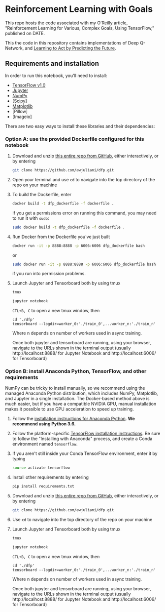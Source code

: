 # Reinforcement Learning with Goals

This repo hosts the code associated with my O'Reilly article, "Reinforcement Learning for Various, Complex Goals, Using TensorFlow," published on DATE.

This the code in this repository contains implementations of Deep Q-Network, and [Learning to Act by Predicting the Future](https://arxiv.org/abs/1611.01779).

## Requirements and installation
In order to run this notebook, you'll need to install:
* [TensorFlow v1.0](https://www.tensorflow.org/)
* [Jupyter](http://jupyter.org/)
* [NumPy](http://www.numpy.org/)
* [Scipy]
* [Matplotlib](http://matplotlib.org/)
* [Pillow]
* [Imageio]

There are two easy ways to install these libraries and their dependencies:

### Option A: use the provided Dockerfile configured for this notebook

1. Download and unzip [this entire repo from GitHub](https://github.com/awjuliani/dfp), either interactively, or by entering
    ```bash
    git clone https://github.com/awjuliani/dfp.git
    ```

2. Open your terminal and use `cd` to navigate into the top directory of the repo on your machine

3. To build the Dockerfile, enter
    ```bash
    docker build -t dfp_dockerfile -f dockerfile .
    ```
    If you get a permissions error on running this command, you may need to run it with `sudo`:
    ```bash
    sudo docker build -t dfp_dockerfile -f dockerfile .
    ```

4. Run Docker from the Dockerfile you've just built
    ```bash
    docker run -it -p 8888:8888 -p 6006:6006 dfp_dockerfile bash
    ```
    or
    ```bash
    sudo docker run -it -p 8888:8888 -p 6006:6006 dfp_dockerfile bash
    ```
    if you run into permission problems.

5. Launch Jupyter and Tensorboard both by using tmux 
    ```bash
    tmux
    
    jupyter notebook
    ```
    `CTL+B, C` to open a new tmux window, then
    
    ```
    cd './dfp'
    tensorboard --logdir=worker_0:'./train_0',...worker_n:'./train_n'
    ```
    Where n depends on number of workers used in async training.
    
    Once both jupyter and tensorboard are running, using your browser, navigate to the URLs shown in the terminal output (usually http://localhost:8888/ for Jupyter Notebook and http://localhost:6006/ for Tensorboard)

### Option B: install Anaconda Python, TensorFlow, and other requirements
NumPy can be tricky to install manually, so we recommend using the managed Anaconda Python distribution, which includes NumPy, Matplotlib, and Jupyter in a single installation. The Docker-based method above is much easier, but if you have a compatible NVIDIA GPU, manual installation makes it possible to use GPU acceleration to speed up training.

1. Follow the [installation instructions for Anaconda Python](https://www.continuum.io/downloads). **We recommend using Python 3.6.**

2. Follow the platform-specific [TensorFlow installation instructions](https://www.tensorflow.org/install/). Be sure to follow the "Installing with Anaconda" process, and create a Conda environment named `tensorflow`.

3. If you aren't still inside your Conda TensorFlow environment, enter it by typing
    ```bash
    source activate tensorflow
    ```

4. Install other requirements by entering
    ```bash
    pip install requirements.txt
    ```

5. Download and unzip [this entire repo from GitHub](https://github.com/awjuliani/dfp), either interactively, or by entering
    ```bash
    git clone https://github.com/awjuliani/dfp.git
    ```

6. Use `cd` to navigate into the top directory of the repo on your machine

7. Launch Jupyter and Tensorboard both by using tmux 
    ```bash
    tmux
    
    jupyter notebook
    ```
    `CTL+B, C` to open a new tmux window, then
    
    ```
    cd './dfp'
    tensorboard --logdir=worker_0:'./train_0',...worker_n:'./train_n'
    ```
    Where n depends on number of workers used in async training.
    
    Once both jupyter and tensorboard are running, using your browser, navigate to the URLs shown in the terminal output (usually http://localhost:8888/ for Jupyter Notebook and http://localhost:6006/ for Tensorboard)
